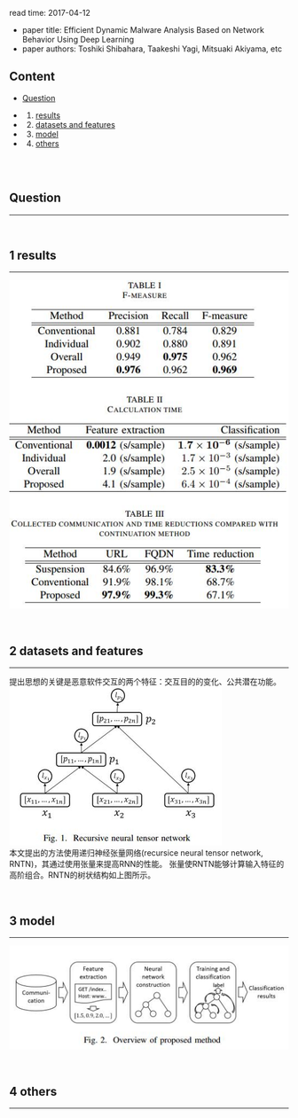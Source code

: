 read time: 2017-04-12
* paper title: Efficient Dynamic Malware Analysis Based on Network Behavior Using Deep Learning <br />
* paper authors: Toshiki Shibahara, Taakeshi Yagi, Mitsuaki Akiyama, etc <br />

## Content

* [Question](#question)

* 1. [results](#1-results)

* 2. [datasets and features](#2-datasets-and-features)

* 3. [model](#3-model)

* 4. [others](#4-others)

 <br /> <br />


## Question
------------------------------------------------------------------------------------
 <br />


## 1 results
------------------------------------------------------------------------------------
![images](../images/20170412/results-01.jpg) <br />

 <br />


## 2 datasets and features
------------------------------------------------------------------------------------
提出思想的关键是恶意软件交互的两个特征：交互目的的变化、公共潜在功能。 <br />
![images](../images/20170412/model-01.jpg) <br />
本文提出的方法使用递归神经张量网络(recursice neural tensor network, RNTN)，其通过使用张量来提高RNN的性能。
张量使RNTN能够计算输入特征的高阶组合。RNTN的树状结构如上图所示。 <br />

 <br />


## 3 model
-------------------------------------------------------------------------------------
![images](../images/20170412/model-02.jpg) <br />

 <br />


## 4 others
--------------------------------------------------------------------------------------
 <br />
